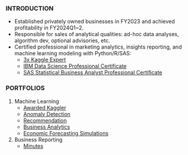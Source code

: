 ### INTRODUCTION
* Established privately owned businesses in FY2023 and achieved profitability in FY2024Q1~2.
* Responsible for sales of analytical qualities: ad-hoc data analyses, algorithm dev, optional advisories, etc.
* Certified professional in marketing analytics, insights reporting, and machine learning modeling with Python/R/SAS:
  * [3x Kaggle Expert](https://drive.google.com/file/d/18UZ3es4fOTga2hnHX6YnxwhDQPHHFZ-n/view)
  * [IBM Data Science Professional Certificate](https://www.credly.com/badges/c401bae6-9e5c-4071-8301-871a4283e4b2)
  * [SAS Statistical Business Analyst Professional Certificate](https://www.credly.com/badges/91f1e7d7-33d0-4893-a55e-2270c40e5055)

### PORTFOLIOS
1. Machine Learning
    * [Awarded Kaggler](https://github.com/Satoru-Shibata-JPN/Kaggle/blob/main/README.md)
    * [Anomaly Detection](https://github.com/Satoru-Shibata-JPN/AnomalyDetection/blob/main/README.md)
    * [Recommendation](https://github.com/Satoru-Shibata-JPN/Recommendation/blob/main/README.md)
    * [Business Analytics](https://github.com/Satoru-Shibata-JPN/BusinessAnalytics/blob/main/README.md)
    * [Economic Forecasting Simulations](https://github.com/Satoru-Shibata-JPN/EconomicForecastingSimulations/blob/main/README.md)
1. Business Reporting
    * [Minutes](https://github.com/Satoru-Shibata-JPN/Minutes/blob/main/README.md)
